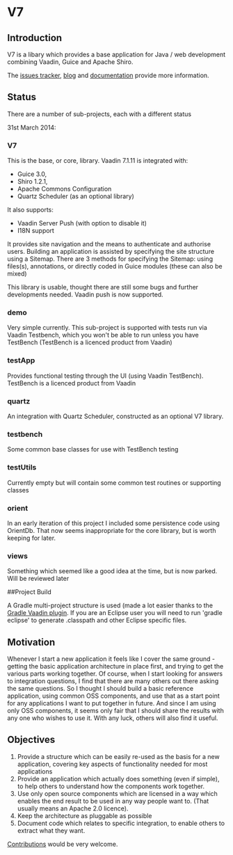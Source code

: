 # V7

## Introduction
V7 is a libary which provides a base application for Java / web development combining Vaadin, Guice and Apache Shiro.

The [issues tracker](https://github.com/davidsowerby/v7/issues?milestone=7&state=open), [blog](http://rndjava.blogspot.co.uk/) and [documentation](https://sites.google.com/site/q3cjava/home) provide more information.  

## Status

There are a number of sub-projects, each with a different status

31st March 2014:  

### V7

This is the base, or core, library.  Vaadin 7.1.11 is integrated with:

* Guice 3.0, 
* Shiro 1.2.1, 
* Apache Commons Configuration
* Quartz Scheduler (as an optional library)

It also supports:

* Vaadin Server Push (with option to disable it)
* I18N support

It provides site navigation and the means to authenticate and authorise users. 
Building an application is assisted by specifying the site structure using a Sitemap.  There are 3 methods for specifying the Sitemap: using files(s), annotations, or directly coded in Guice modules (these can also be mixed)

This library is usable, thought there are still some bugs and further developments needed.  Vaadin push is now supported.


### demo

Very simple currently.  This sub-project is supported with tests run via Vaadin Testbench, which you won't be able to run unless you have TestBench (TestBench is a licenced product from Vaadin)

### testApp

Provides functional testing through the UI (using Vaadin TestBench). TestBench is a licenced product from Vaadin

### quartz

An integration with Quartz Scheduler, constructed as an optional V7 library.

### testbench

Some common base classes for use with TestBench testing

### testUtils

Currently empty but will contain some common test routines or supporting classes

### orient

In an early iteration of this project I included some persistence code using OrientDb.  That now seems inappropriate for the core library, but is worth keeping for later.

### views

Something which seemed like a good idea at the time, but is now parked. Will be reviewed later

##Project Build

A Gradle multi-project structure is used (made a lot easier thanks to the [Gradle Vaadin plugin](https://github.com/johndevs/gradle-vaadin-plugin).  If you are an Eclipse user you will need to run 'gradle eclipse' to generate .classpath and other Eclipse specific files. 


## Motivation
Whenever I start a new application it feels like I cover the same ground - getting the basic application architecture in place first, and trying to get the various parts working together.  Of course, when I start looking for answers to integration questions, I find that there are many others out there asking the same questions.  So I thought I should build a basic reference application, using common OSS components, and use that as a start point for any applications I want to put together in future.  And since I am using only OSS components, it seems only fair that I should share the results with any one who wishes to use it.  With any luck, others will also find it useful.

## Objectives

1. Provide a structure which can be easily re-used as the basis for a new application, covering key aspects of functionality needed for most applications
1. Provide an application which actually does something (even if simple), to help others to understand how the components work together.
1. Use only open source components which are licensed in a way which enables the end result to be used in any way people want to.  (That usually means an Apache 2.0 licence).
1. Keep the architecture as pluggable as possible
1. Document code which relates to specific integration, to enable others to extract what they want.







[Contributions](https://sites.google.com/site/q3cjava/#TOC-Contributions) would be very welcome.
